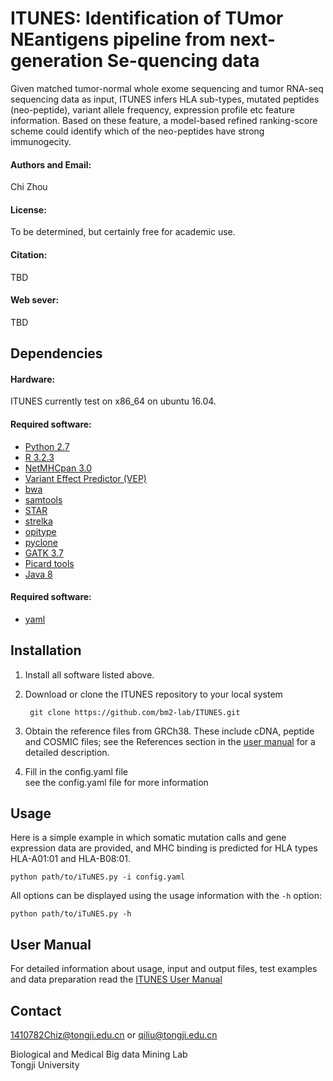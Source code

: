 # ITUNES: Identification of TUmor NEantigens pipeline from next-generation Se-quencing data #

Given matched tumor-normal whole exome sequencing and tumor RNA-seq sequencing data 
as input, ITUNES infers HLA sub-types, mutated peptides (neo-peptide), variant allele
frequency, expression profile etc feature information. Based on these feature, a model-based
refined ranking-score scheme could identify which of the neo-peptides have strong 
immunogecity.

#### Authors and Email:
Chi Zhou 

#### License:
To be determined, but certainly free for academic use.

#### Citation:
TBD

#### Web sever:
TBD

## Dependencies

#### Hardware:
ITUNES currently test on x86_64 on ubuntu 16.04.

#### Required software:
* [Python 2.7](https://www.python.org/downloads/release/python-2712/)
* [R 3.2.3](https://cran.r-project.org/src/base/R-3/R-3.2.3.tar.gz)
* [NetMHCpan 3.0](http://www.cbs.dtu.dk/cgi-bin/nph-sw_request?netMHCpan)
* [Variant Effect Predictor (VEP)](https://github.com/Ensembl/ensembl-vep)
* [bwa](https://github.com/lh3/bwa)
* [samtools](https://github.com/samtools)
* [STAR](https://github.com/alexdobin/STAR)
* [strelka](https://github.com/Illumina/strelka)
* [opitype](https://github.com/FRED-2/OptiType)
* [pyclone](https://bitbucket.org/aroth85/pyclone/wiki/Tutorial)
* [GATK 3.7](https://software.broadinstitute.org/gatk/best-practices/)
* [Picard tools](https://broadinstitute.github.io/picard/)
* [Java 8](https://java.com/en/download/help/linux_x64rpm_install.xml)

#### Required software:
* [yaml]()

## Installation

1. Install all software listed above.

2. Download or clone the ITUNES repository to your local system

        git clone https://github.com/bm2-lab/ITUNES.git

3. Obtain the reference files from GRCh38. These include cDNA, peptide and COSMIC
files; see the References section in the [user manual](/doc/ITUNES_User_Manual.md)
for a detailed description.

4. Fill in the config.yaml file  
    see the config.yaml file for more information

## Usage

Here is a simple example in which somatic mutation calls and gene expression data are
provided, and MHC binding is predicted for HLA types HLA-A01:01 and HLA-B08:01. 

    python path/to/iTuNES.py -i config.yaml

All options can be displayed using the usage information with the `-h` option:   

    python path/to/iTuNES.py -h


## User Manual 
For detailed information about usage, input and output files, test examples and data
preparation read the [ITUNES User Manual](/doc/ITUNES_User_Manual.md)


## Contact   

1410782Chiz@tongji.edu.cn or qiliu@tongji.edu.cn


Biological and Medical Big data Mining Lab  
Tongji University  
 





